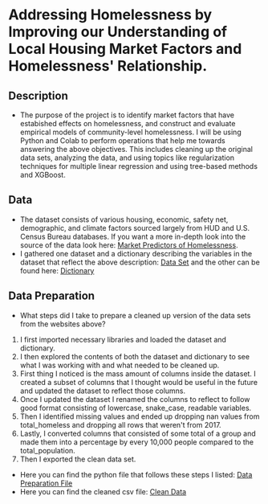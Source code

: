 # Addressing Homelessness by Improving our Understanding of Local Housing Market Factors and Homelessness' Relationship.

## Description
- The purpose of the project is to identify market factors that have estabished effects on homelessness, and construct and evaluate empirical models of community-level homelessness. I will be using Python and Colab to perform operations that help me towards answering the above objectives. This includes cleaning up the original data sets, analyzing the data, and using topics like regularization techniques for multiple linear regression and using tree-based methods and XGBoost.

## Data
- The dataset consists of various housing, economic, safety net, demographic, and climate factors sourced largely from HUD and U.S. Census Bureau databases. If you want a more in-depth look into the source of the data look here: [Market Predictors of Homelessness](https://www.huduser.gov/portal/sites/default/files/pdf/Market-Predictors-of-Homelessness.pdf).
- I gathered one dataset and a dictionary describing the variables in the dataset that reflect the above description: [Data Set](https://github.com/varelandrew/Homelessness/blob/main/HUD%20TO3%20-%2005b%20Analysis%20File%20-%20Data%20-%20Dictionary.csv) and the other can be found here: [Dictionary](https://github.com/varelandrew/Homelessness/blob/main/05b_analysis_file_update.csv)

## Data Preparation
- What steps did I take to prepare a cleaned up version of the data sets from the websites above?
1. I first imported necessary libraries and loaded the dataset and dictionary.
2. I then explored the contents of both the dataset and dictionary to see what I was working with and what needed to be cleaned up.
3. First thing I noticed is the mass amount of columns inside the dataset. I created a subset of columns that I thought would be useful in the future and updated the dataset to reflect those columns.
4. Once I updated the dataset I renamed the columns to reflect to follow good format consisting of lowercase, snake_case, readable variables.
5. Then I identified missing values and ended up dropping nan values from total_homeless and dropping all rows that weren't from 2017.
6. Lastly, I converted columns that consisted of some total of a group and made them into a percentage by every 10,000 people compared to the total_population.
7. Then I exported the clean data set.
- Here you can find the python file that follows these steps I listed: [Data Preparation File](https://github.com/varelandrew/Homelessness/blob/main/Andrew_Varela_DATA_3320_Homelessness_Data_Preparation_Template.ipynb)
- Here you can find the cleaned csv file: [Clean Data](https://github.com/varelandrew/Homelessness/blob/main/clean_homeless.csv)
